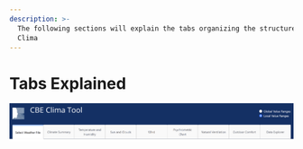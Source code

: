 ```yaml
---
description: >-
  The following sections will explain the tabs organizing the structure of CBE
  Clima
---
```


# Tabs Explained

![](../../.gitbook/assets/tabs.png)


